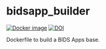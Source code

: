 # bidsapp_builder

[![Docker image](https://img.shields.io/badge/docker-cbinyu/bidsapp_builder-brightgreen.svg?logo=docker&style=flat)](https://hub.docker.com/r/cbinyu/bidsapp_builder/tags/)
[![DOI](https://zenodo.org/badge/181539613.svg)](https://zenodo.org/badge/latestdoi/181539613)

Dockerfile to build a BIDS Apps base.
